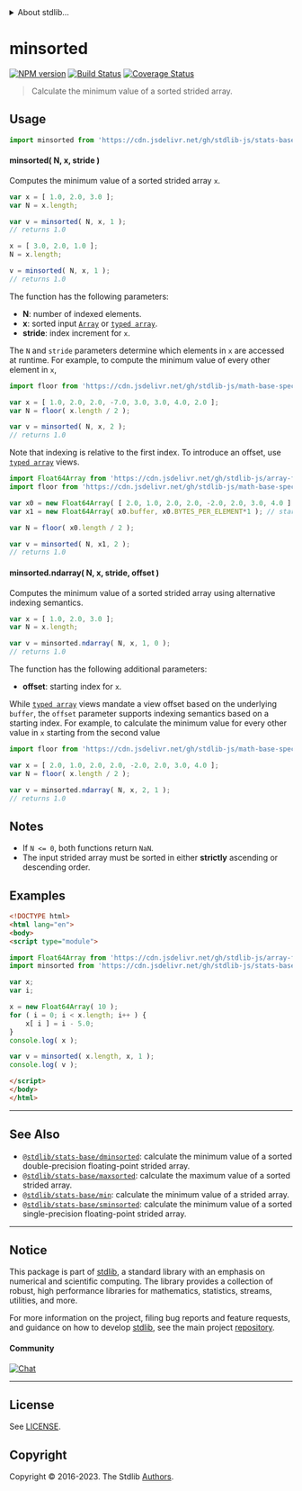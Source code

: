 <!--

@license Apache-2.0

Copyright (c) 2020 The Stdlib Authors.

Licensed under the Apache License, Version 2.0 (the "License");
you may not use this file except in compliance with the License.
You may obtain a copy of the License at

   http://www.apache.org/licenses/LICENSE-2.0

Unless required by applicable law or agreed to in writing, software
distributed under the License is distributed on an "AS IS" BASIS,
WITHOUT WARRANTIES OR CONDITIONS OF ANY KIND, either express or implied.
See the License for the specific language governing permissions and
limitations under the License.

-->


<details>
  <summary>
    About stdlib...
  </summary>
  <p>We believe in a future in which the web is a preferred environment for numerical computation. To help realize this future, we've built stdlib. stdlib is a standard library, with an emphasis on numerical and scientific computation, written in JavaScript (and C) for execution in browsers and in Node.js.</p>
  <p>The library is fully decomposable, being architected in such a way that you can swap out and mix and match APIs and functionality to cater to your exact preferences and use cases.</p>
  <p>When you use stdlib, you can be absolutely certain that you are using the most thorough, rigorous, well-written, studied, documented, tested, measured, and high-quality code out there.</p>
  <p>To join us in bringing numerical computing to the web, get started by checking us out on <a href="https://github.com/stdlib-js/stdlib">GitHub</a>, and please consider <a href="https://opencollective.com/stdlib">financially supporting stdlib</a>. We greatly appreciate your continued support!</p>
</details>

# minsorted

[![NPM version][npm-image]][npm-url] [![Build Status][test-image]][test-url] [![Coverage Status][coverage-image]][coverage-url] <!-- [![dependencies][dependencies-image]][dependencies-url] -->

> Calculate the minimum value of a sorted strided array.

<section class="intro">

</section>

<!-- /.intro -->



<section class="usage">

## Usage

```javascript
import minsorted from 'https://cdn.jsdelivr.net/gh/stdlib-js/stats-base-minsorted@esm/index.mjs';
```

#### minsorted( N, x, stride )

Computes the minimum value of a sorted strided array `x`.

```javascript
var x = [ 1.0, 2.0, 3.0 ];
var N = x.length;

var v = minsorted( N, x, 1 );
// returns 1.0

x = [ 3.0, 2.0, 1.0 ];
N = x.length;

v = minsorted( N, x, 1 );
// returns 1.0
```

The function has the following parameters:

-   **N**: number of indexed elements.
-   **x**: sorted input [`Array`][mdn-array] or [`typed array`][mdn-typed-array].
-   **stride**: index increment for `x`.

The `N` and `stride` parameters determine which elements in `x` are accessed at runtime. For example, to compute the minimum value of every other element in `x`,

```javascript
import floor from 'https://cdn.jsdelivr.net/gh/stdlib-js/math-base-special-floor@esm/index.mjs';

var x = [ 1.0, 2.0, 2.0, -7.0, 3.0, 3.0, 4.0, 2.0 ];
var N = floor( x.length / 2 );

var v = minsorted( N, x, 2 );
// returns 1.0
```

Note that indexing is relative to the first index. To introduce an offset, use [`typed array`][mdn-typed-array] views.

<!-- eslint-disable stdlib/capitalized-comments -->

```javascript
import Float64Array from 'https://cdn.jsdelivr.net/gh/stdlib-js/array-float64@esm/index.mjs';
import floor from 'https://cdn.jsdelivr.net/gh/stdlib-js/math-base-special-floor@esm/index.mjs';

var x0 = new Float64Array( [ 2.0, 1.0, 2.0, 2.0, -2.0, 2.0, 3.0, 4.0 ] );
var x1 = new Float64Array( x0.buffer, x0.BYTES_PER_ELEMENT*1 ); // start at 2nd element

var N = floor( x0.length / 2 );

var v = minsorted( N, x1, 2 );
// returns 1.0
```

#### minsorted.ndarray( N, x, stride, offset )

Computes the minimum value of a sorted strided array using alternative indexing semantics.

```javascript
var x = [ 1.0, 2.0, 3.0 ];
var N = x.length;

var v = minsorted.ndarray( N, x, 1, 0 );
// returns 1.0
```

The function has the following additional parameters:

-   **offset**: starting index for `x`.

While [`typed array`][mdn-typed-array] views mandate a view offset based on the underlying `buffer`, the `offset` parameter supports indexing semantics based on a starting index. For example, to calculate the minimum value for every other value in `x` starting from the second value

```javascript
import floor from 'https://cdn.jsdelivr.net/gh/stdlib-js/math-base-special-floor@esm/index.mjs';

var x = [ 2.0, 1.0, 2.0, 2.0, -2.0, 2.0, 3.0, 4.0 ];
var N = floor( x.length / 2 );

var v = minsorted.ndarray( N, x, 2, 1 );
// returns 1.0
```

</section>

<!-- /.usage -->

<section class="notes">

## Notes

-   If `N <= 0`, both functions return `NaN`.
-   The input strided array must be sorted in either **strictly** ascending or descending order.

</section>

<!-- /.notes -->

<section class="examples">

## Examples

<!-- eslint no-undef: "error" -->

```html
<!DOCTYPE html>
<html lang="en">
<body>
<script type="module">

import Float64Array from 'https://cdn.jsdelivr.net/gh/stdlib-js/array-float64@esm/index.mjs';
import minsorted from 'https://cdn.jsdelivr.net/gh/stdlib-js/stats-base-minsorted@esm/index.mjs';

var x;
var i;

x = new Float64Array( 10 );
for ( i = 0; i < x.length; i++ ) {
    x[ i ] = i - 5.0;
}
console.log( x );

var v = minsorted( x.length, x, 1 );
console.log( v );

</script>
</body>
</html>
```

</section>

<!-- /.examples -->

<!-- Section for related `stdlib` packages. Do not manually edit this section, as it is automatically populated. -->

<section class="related">

* * *

## See Also

-   <span class="package-name">[`@stdlib/stats-base/dminsorted`][@stdlib/stats/base/dminsorted]</span><span class="delimiter">: </span><span class="description">calculate the minimum value of a sorted double-precision floating-point strided array.</span>
-   <span class="package-name">[`@stdlib/stats-base/maxsorted`][@stdlib/stats/base/maxsorted]</span><span class="delimiter">: </span><span class="description">calculate the maximum value of a sorted strided array.</span>
-   <span class="package-name">[`@stdlib/stats-base/min`][@stdlib/stats/base/min]</span><span class="delimiter">: </span><span class="description">calculate the minimum value of a strided array.</span>
-   <span class="package-name">[`@stdlib/stats-base/sminsorted`][@stdlib/stats/base/sminsorted]</span><span class="delimiter">: </span><span class="description">calculate the minimum value of a sorted single-precision floating-point strided array.</span>

</section>

<!-- /.related -->

<!-- Section for all links. Make sure to keep an empty line after the `section` element and another before the `/section` close. -->


<section class="main-repo" >

* * *

## Notice

This package is part of [stdlib][stdlib], a standard library with an emphasis on numerical and scientific computing. The library provides a collection of robust, high performance libraries for mathematics, statistics, streams, utilities, and more.

For more information on the project, filing bug reports and feature requests, and guidance on how to develop [stdlib][stdlib], see the main project [repository][stdlib].

#### Community

[![Chat][chat-image]][chat-url]

---

## License

See [LICENSE][stdlib-license].


## Copyright

Copyright &copy; 2016-2023. The Stdlib [Authors][stdlib-authors].

</section>

<!-- /.stdlib -->

<!-- Section for all links. Make sure to keep an empty line after the `section` element and another before the `/section` close. -->

<section class="links">

[npm-image]: http://img.shields.io/npm/v/@stdlib/stats-base-minsorted.svg
[npm-url]: https://npmjs.org/package/@stdlib/stats-base-minsorted

[test-image]: https://github.com/stdlib-js/stats-base-minsorted/actions/workflows/test.yml/badge.svg?branch=v0.1.1
[test-url]: https://github.com/stdlib-js/stats-base-minsorted/actions/workflows/test.yml?query=branch:v0.1.1

[coverage-image]: https://img.shields.io/codecov/c/github/stdlib-js/stats-base-minsorted/main.svg
[coverage-url]: https://codecov.io/github/stdlib-js/stats-base-minsorted?branch=main

<!--

[dependencies-image]: https://img.shields.io/david/stdlib-js/stats-base-minsorted.svg
[dependencies-url]: https://david-dm.org/stdlib-js/stats-base-minsorted/main

-->

[chat-image]: https://img.shields.io/gitter/room/stdlib-js/stdlib.svg
[chat-url]: https://app.gitter.im/#/room/#stdlib-js_stdlib:gitter.im

[stdlib]: https://github.com/stdlib-js/stdlib

[stdlib-authors]: https://github.com/stdlib-js/stdlib/graphs/contributors

[umd]: https://github.com/umdjs/umd
[es-module]: https://developer.mozilla.org/en-US/docs/Web/JavaScript/Guide/Modules

[deno-url]: https://github.com/stdlib-js/stats-base-minsorted/tree/deno
[umd-url]: https://github.com/stdlib-js/stats-base-minsorted/tree/umd
[esm-url]: https://github.com/stdlib-js/stats-base-minsorted/tree/esm
[branches-url]: https://github.com/stdlib-js/stats-base-minsorted/blob/main/branches.md

[stdlib-license]: https://raw.githubusercontent.com/stdlib-js/stats-base-minsorted/main/LICENSE

[mdn-array]: https://developer.mozilla.org/en-US/docs/Web/JavaScript/Reference/Global_Objects/Array

[mdn-typed-array]: https://developer.mozilla.org/en-US/docs/Web/JavaScript/Reference/Global_Objects/TypedArray

<!-- <related-links> -->

[@stdlib/stats/base/dminsorted]: https://github.com/stdlib-js/stats-base-dminsorted/tree/esm

[@stdlib/stats/base/maxsorted]: https://github.com/stdlib-js/stats-base-maxsorted/tree/esm

[@stdlib/stats/base/min]: https://github.com/stdlib-js/stats-base-min/tree/esm

[@stdlib/stats/base/sminsorted]: https://github.com/stdlib-js/stats-base-sminsorted/tree/esm

<!-- </related-links> -->

</section>

<!-- /.links -->
